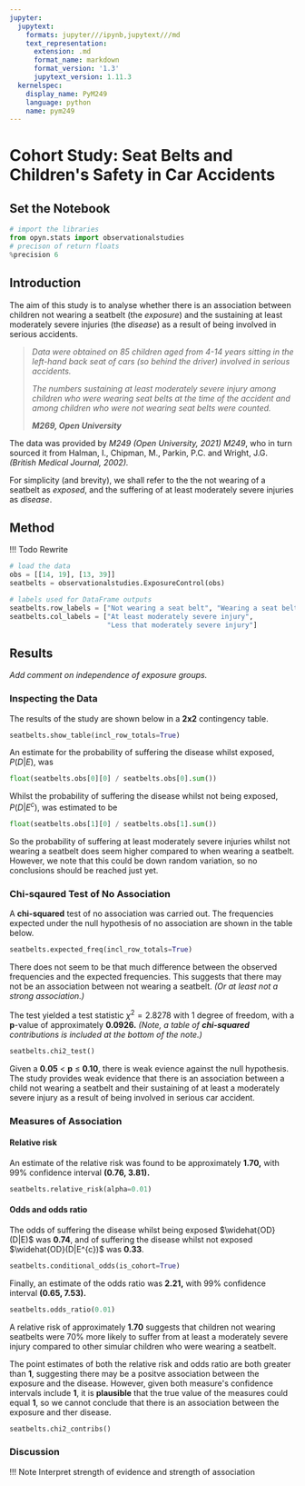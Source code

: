 ```yaml
---
jupyter:
  jupytext:
    formats: jupyter///ipynb,jupytext///md
    text_representation:
      extension: .md
      format_name: markdown
      format_version: '1.3'
      jupytext_version: 1.11.3
  kernelspec:
    display_name: PyM249
    language: python
    name: pym249
---
```


# Cohort Study: Seat Belts and Children's Safety in Car Accidents

## Set the Notebook

```python
# import the libraries
from opyn.stats import observationalstudies
# precison of return floats
%precision 6
```

## Introduction

The aim of this study is to analyse whether there is an association between children not wearing a seatbelt (the *exposure*) and the sustaining at least moderately severe injuries (the *disease*) as a result of being involved in serious accidents.

> *Data were obtained on 85 children aged from 4-14 years sitting in the left-hand back seat of cars (so behind the driver) involved in serious accidents.*
>
> *The numbers sustaining at least moderately severe injury among children who were wearing seat belts at the time of the accident and among children who were not wearing seat belts were counted.*
>
> ***M269, Open University***

The data was provided by *M249* *(Open University, 2021)* *M249*, who in turn sourced it from Halman, I., Chipman, M., Parkin, P.C. and Wright, J.G. *(British Medical Journal, 2002).*

For simplicity (and brevity), we shall refer to the the not wearing of a seatbelt as *exposed*, and the suffering of at least moderately severe injuries as *disease*.

## Method

!!! Todo Rewrite

```python
# load the data
obs = [[14, 19], [13, 39]]
seatbelts = observationalstudies.ExposureControl(obs)
```

```python
# labels used for DataFrame outputs
seatbelts.row_labels = ["Not wearing a seat belt", "Wearing a seat belt"]
seatbelts.col_labels = ["At least moderately severe injury",
                        "Less that moderately severe injury"]
```

## Results

*Add comment on independence of exposure groups.*

### Inspecting the Data

The results of the study are shown below in a **2x2** contingency table.

```python
seatbelts.show_table(incl_row_totals=True)
```

An estimate for the probability of suffering the disease whilst exposed, $P(D|E)$, was

```python
float(seatbelts.obs[0][0] / seatbelts.obs[0].sum())
```

Whilst the probability of suffering the disease whilst not being exposed, $P(D|E^{c})$, was estimated to be

```python
float(seatbelts.obs[1][0] / seatbelts.obs[1].sum())
```

So the probability of suffering at least moderately severe injuries whilst not wearing a seatbelt does seem higher compared to when wearing a seatbelt.
However, we note that this could be down random variation, so no conclusions should be reached just yet.

### Chi-sqaured Test of No Association

A **chi-squared** test of no association was carried out.
The frequencies expected under the null hypothesis of no association are shown in the table below.

```python
seatbelts.expected_freq(incl_row_totals=True)
```

There does not seem to be that much difference between the observed frequencies and the expected frequencies.
This suggests that there may not be an association between not wearing a seatbelt.
*(Or at least not a strong association.)*

The test yielded a test statistic $\chi^{2} = 2.8278$ with 1 degree of freedom, with a **p**-value of approximately **0.0926.**
*(Note, a table of **chi-squared** contributions is included at the bottom of the note.)*

```python
seatbelts.chi2_test()
```

Given a **0.05** $<$ **p** $\leq$ **0.10**, there is weak evience against the null hypothesis.
The study provides weak evidence that there is an association between a child not wearing a seatbelt and their sustaining of at least a moderately severe injury as a result of being involved in serious car accident.

### Measures of Association

#### Relative risk

An estimate of the relative risk was found to be approximately **1.70,** with 99% confidence interval **(0.76, 3.81).**

```python
seatbelts.relative_risk(alpha=0.01)
```

#### Odds and odds ratio

The odds of suffering the disease whilst being exposed $\widehat{OD}(D|E)$ was **0.74**, and of suffering the disease whilst not exposed $\widehat{OD}(D|E^{c})$ was **0.33**.

```python
seatbelts.conditional_odds(is_cohort=True)
```

Finally, an estimate of the odds ratio was **2.21,** with 99% confidence interval **(0.65, 7.53).**

```python
seatbelts.odds_ratio(0.01)
```

A relative risk of approximately **1.70** suggests that children not wearing seatbelts were 70% more likely to suffer from at least a moderately severe injury compared to other simular children who were wearing a seatbelt.

The point estimates of both the relative risk and odds ratio are both greater than **1**, suggesting there may be a positve association between the exposure and the disease.
However, given both measure's confidence intervals include **1**, it is **plausible** that the true value of the measures could equal **1**, so we cannot conclude that there is an association between the exposure and ther disease.

```python
seatbelts.chi2_contribs()
```

### Discussion

!!! Note Interpret strength of evidence and strength of association
